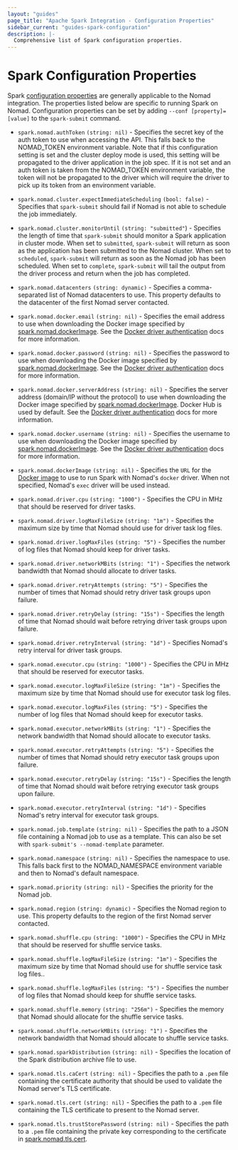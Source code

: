 ```yaml
---
layout: "guides"
page_title: "Apache Spark Integration - Configuration Properties"
sidebar_current: "guides-spark-configuration"
description: |-
  Comprehensive list of Spark configuration properties.
---
```


# Spark Configuration Properties

Spark [configuration properties](https://spark.apache.org/docs/latest/configuration.html#available-properties) 
are generally applicable to the Nomad integration. The properties listed below 
 are specific to running Spark on Nomad. Configuration properties can be set by 
 adding `--conf [property]=[value]` to the `spark-submit` command.

- `spark.nomad.authToken` `(string: nil)` - Specifies the secret key of the auth 
token to use when accessing the API. This falls back to the NOMAD_TOKEN environment 
variable. Note that if this configuration setting is set and the cluster deploy 
mode is used, this setting will be propagated to the driver application in the 
job spec. If it is not set and an auth token is taken from the NOMAD_TOKEN 
environment variable, the token will not be propagated to the driver which will 
require the driver to pick up its token from an environment variable.

- `spark.nomad.cluster.expectImmediateScheduling` `(bool: false)` - Specifies 
that `spark-submit` should fail if Nomad is not able to schedule the job 
immediately.

- `spark.nomad.cluster.monitorUntil` `(string: "submitted"`) - Specifies the 
length of time that `spark-submit` should monitor a Spark application in cluster
 mode. When set to `submitted`, `spark-submit` will return as soon as the 
 application has been submitted to the Nomad cluster. When set to `scheduled`, 
 `spark-submit` will return as soon as the Nomad job has been scheduled. When 
 set to `complete`, `spark-submit` will tail the output from the driver process 
 and return when the job has completed.

- `spark.nomad.datacenters` `(string: dynamic)` - Specifies a comma-separated 
list of Nomad datacenters to use. This property defaults to the datacenter of 
the first Nomad server contacted.

- `spark.nomad.docker.email` `(string: nil)` - Specifies the email address to 
use when downloading the Docker image specified by 
[spark.nomad.dockerImage](#spark.nomad.dockerImage). See the 
[Docker driver authentication](https://www.nomadproject.io/docs/drivers/docker.html#authentication) 
docs for more information.

-  `spark.nomad.docker.password` `(string: nil)` - Specifies the password to use
  when downloading the Docker image specified by 
  [spark.nomad.dockerImage](#spark.nomad.dockerImage). See the 
[Docker driver authentication](https://www.nomadproject.io/docs/drivers/docker.html#authentication) 
docs for more information.

- `spark.nomad.docker.serverAddress` `(string: nil)` - Specifies the server 
address (domain/IP without the protocol) to use when downloading the Docker 
image specified by [spark.nomad.dockerImage](#spark.nomad.dockerImage). Docker 
Hub is used by default. See the 
[Docker driver authentication](https://www.nomadproject.io/docs/drivers/docker.html#authentication) 
docs for more information.

- `spark.nomad.docker.username` `(string: nil)` - Specifies the username to use
 when downloading the Docker image specified by 
 [spark.nomad.dockerImage](#spark-nomad-dockerImage). See the 
[Docker driver authentication](https://www.nomadproject.io/docs/drivers/docker.html#authentication) 
docs for more information.

- `spark.nomad.dockerImage` `(string: nil)` - Specifies the `URL` for the 
[Docker image](https://www.nomadproject.io/docs/drivers/docker.html#image) to 
use to run Spark with Nomad's `docker` driver. When not specified, Nomad's 
`exec` driver will be used instead.

- `spark.nomad.driver.cpu` `(string: "1000")` - Specifies the CPU in MHz that 
should be reserved for driver tasks.

- `spark.nomad.driver.logMaxFileSize` `(string: "1m")` - Specifies the maximum 
size by time that Nomad should use for driver task log files.

- `spark.nomad.driver.logMaxFiles` `(string: "5")` - Specifies the number of log
 files that Nomad should keep for driver tasks.

- `spark.nomad.driver.networkMBits` `(string: "1")` - Specifies the network 
bandwidth that Nomad should allocate to driver tasks.

- `spark.nomad.driver.retryAttempts` `(string: "5")` - Specifies the number of 
times that Nomad should retry driver task groups upon failure.

- `spark.nomad.driver.retryDelay` `(string: "15s")` - Specifies the length of 
time that Nomad should wait before retrying driver task groups upon failure.

- `spark.nomad.driver.retryInterval` `(string: "1d")` - Specifies Nomad's retry 
interval for driver task groups.

- `spark.nomad.executor.cpu` `(string: "1000")` - Specifies the CPU in MHz that 
should be reserved for executor tasks.

- `spark.nomad.executor.logMaxFileSize` `(string: "1m")` - Specifies the maximum
 size by time that Nomad should use for executor task log files.

- `spark.nomad.executor.logMaxFiles` `(string: "5")` - Specifies the number of 
log files that Nomad should keep for executor tasks.

- `spark.nomad.executor.networkMBits` `(string: "1")` - Specifies the network 
bandwidth that Nomad should allocate to executor tasks.

- `spark.nomad.executor.retryAttempts` `(string: "5")` - Specifies the number of
 times that Nomad should retry executor task groups upon failure.

- `spark.nomad.executor.retryDelay` `(string: "15s")` - Specifies the length of 
time that Nomad should wait before retrying executor task groups upon failure.

- `spark.nomad.executor.retryInterval` `(string: "1d")` - Specifies Nomad's retry 
interval for executor task groups.

- `spark.nomad.job.template` `(string: nil)` - Specifies the path to a JSON file 
containing a Nomad job to use as a template. This can also be set with 
`spark-submit's --nomad-template` parameter.

- `spark.nomad.namespace` `(string: nil)` - Specifies the namespace to use. This 
falls back first to the NOMAD_NAMESPACE environment variable and then to Nomad's 
default namespace. 

- `spark.nomad.priority` `(string: nil)` - Specifies the priority for the 
Nomad job.

- `spark.nomad.region` `(string: dynamic)` - Specifies the Nomad region to use. 
This property defaults to the region of the first Nomad server contacted.

- `spark.nomad.shuffle.cpu` `(string: "1000")` - Specifies the CPU in MHz that 
should be reserved for shuffle service tasks.

- `spark.nomad.shuffle.logMaxFileSize` `(string: "1m")` - Specifies the maximum
 size by time that Nomad should use for shuffle service task log files..

- `spark.nomad.shuffle.logMaxFiles` `(string: "5")` - Specifies the number of 
log files that Nomad should keep for shuffle service tasks.

- `spark.nomad.shuffle.memory` `(string: "256m")` - Specifies the memory that 
Nomad should allocate for the shuffle service tasks.

- `spark.nomad.shuffle.networkMBits` `(string: "1")` - Specifies the network 
bandwidth that Nomad should allocate to shuffle service tasks.

- `spark.nomad.sparkDistribution` `(string: nil)` - Specifies the location of 
the Spark distribution archive file to use.

- `spark.nomad.tls.caCert` `(string: nil)` - Specifies the path to a `.pem` file
 containing the certificate authority that should be used to validate the Nomad 
 server's TLS certificate.

- `spark.nomad.tls.cert` `(string: nil)` - Specifies the path to a `.pem` file 
containing the TLS certificate to present to the Nomad server.

- `spark.nomad.tls.trustStorePassword` `(string: nil)` - Specifies the path to a
 `.pem` file containing the private key corresponding to the certificate in 
[spark.nomad.tls.cert](#spark-nomad-tls-cert).

